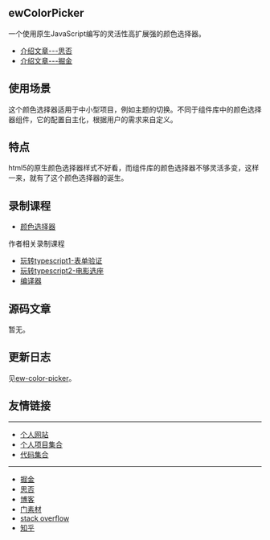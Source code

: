 ## ewColorPicker

一个使用原生JavaScript编写的灵活性高扩展强的颜色选择器。

* [介绍文章---思否](https://segmentfault.com/a/1190000039670041)
* [介绍文章---掘金](https://juejin.cn/post/6941184796991160356)

## 使用场景

这个颜色选择器适用于中小型项目，例如主题的切换。不同于组件库中的颜色选择器组件，它的配置自主化，根据用户的需求来自定义。

## 特点

html5的原生颜色选择器样式不好看，而组件库的颜色选择器不够灵活多变，这样一来，就有了这个颜色选择器的诞生。

## 录制课程

* [颜色选择器](https://ke.segmentfault.com/course/1650000040761646)

作者相关录制课程

* [玩转typescript1-表单验证](https://ke.sifou.com/course/1650000039393407?utm_source=recommend_web-live-new)
* [玩转typescript2-电影选座](https://ke.segmentfault.com/course/1650000039798692#nav-live-intro)
* [编译器](https://ke.segmentfault.com/course/1650000040358952)

## 源码文章

暂无。

## 更新日志

见[ew-color-picker](https://www.npmjs.com/package/ew-color-picker)。

## 友情链接

----

* [个人网站](https://www.eveningwater.com/)
* [个人项目集合](https://www.eveningwater.com/my-web-projects/)
* [代码集合](https://eveningwater.github.io/code-segment/#/)

----
* [掘金](https://juejin.cn/user/4054654613988718)
* [思否](https://segmentfault.com/u/xishui_5ac9a340a5484)
* [博客](https://www.cnblogs.com/eveningwater/)
* [门素材](https://www.17sucai.com/user/800544)
* [stack overflow](https://stackoverflow.com/users/10505577/eveningwater)
* [知乎](https://www.zhihu.com/people/eveningwater)
